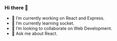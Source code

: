 ### Hi there 👋

- 🔭 I’m currently working on React and Express.
- 🌱 I’m currently learning socket.
- 👯 I’m looking to collaborate on Web Development.
- 💬 Ask me about React.

<!--
**amitkumar98/amitkumar98** is a ✨ _special_ ✨ repository because its `README.md` (this file) appears on your GitHub profile.

Here are some ideas to get you started:

- 🔭 I’m currently working on ...
- 🌱 I’m currently learning ...
- 👯 I’m looking to collaborate on ...
- 🤔 I’m looking for help with ...
- 💬 Ask me about ...
- 📫 How to reach me: ...
- 😄 Pronouns: ...
- ⚡ Fun fact: ...
-->
